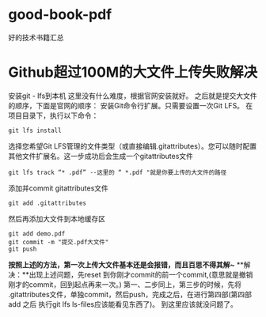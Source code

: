 # good-book-pdf

好的技术书籍汇总

# Github超过100M的大文件上传失败解决
安装git - lfs到本机
这里没有什么难度，根据官网安装就好。
之后就是提交大文件的顺序，下面是官网的顺序：
安装Git命令行扩展。只需要设置一次Git LFS。
在项目目录下，执行以下命令：

```
git lfs install
```
选择您希望Git LFS管理的文件类型（或直接编辑.gitattributes）。您可以随时配置其他文件扩展名。这一步成功后会生成一个gitattributes文件

```
git lfs track “* .pdf” --这里的 “ *.pdf "就是你要上传的大文件的路径
```
添加并commit gitattributes文件

```
git add .gitattributes
```
然后再添加大文件到本地缓存区

```
git add demo.pdf
git commit -m "提交.pdf大文件"
git push
```

**按照上述的方法，第一次上传大文件基本还是会报错，而且百思不得其解~**
**解决：**出现上述问题，先reset 到你刚才commit的前一个commit,(意思就是撤销刚才的commit，回到起点再来一次。)
第一、二步同上，第三步的时候，先将 .gitattributes文件，单独commit，然后push，完成之后，在进行第四部(第四部add 之后 执行git lfs ls-files应该能看见东西了)。
到这里应该就没问题了。

